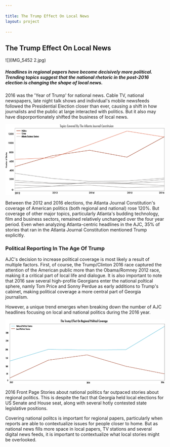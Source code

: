 ```yaml
---

title: The Trump Effect On Local News
layout: project

---
```


## The Trump Effect On Local News

![](IMG_5452 2.jpg)

##### Headlines in regional papers have become decisively more political. Trending topics suggest that the national rhetoric in the post-2016 election is changing the shape of local news. 


2016 was the 'Year of Trump' for national news. Cable TV, national newspapers, late night talk shows and individual's mobile newsfeeds followed the Presidential Election closer than ever, causing a shift in how journalists and the public at large interacted with politics. But it also may have disporportionately shifted the business of local news.

![](newWhatiscoveredAJC.png)

Between the 2012 and 2016 elections, the Atlanta Journal Constitution's coverage of American politics (both regional and national) rose 120%. But coverage of other major topics, particularly Atlanta's budding technology, film and business sectors, remained relatively unchanged over the four year period. Even when analyzing Atlanta-centric headlines in the AJC, 35% of stories that ran in the Atlanta Journal Constitution mentioned Trump explicitly. 

### Political Reporting In The Age Of Trump 

AJC's decision to increase political coverage is most likely a result of multiple factors. First, of course, the Trump/Clinton 2016 race captured the attention of the American public more than the Obama/Romney 2012 race, making it a critical part of local life and dialogue. It is also important to note that 2016 saw several high-profile Georgians enter the national poltical sphere, namly Tom Price and Sonny Perdue as early additions to Trump's cabinet, making political coverage a more central part of Georgia journalism.

However, a unique trend emerges when breaking down the number of AJC headlines focusing on local and national politics during the 2016 year. 

![](secondgraphicexport.png) 

2016 Front Page Stories about national politics far outpaced stories about regional politics. This is despite the fact that Georgia held local elections for US Senate and House seat, along with several hotly contested state legislative positions. 

Covering national politcs is important for regional papers, particularly when reports are able to contextualize issues for people closer to home. But as national news fills more space in local papers, TV stations and several digital news feeds, it is important to contextualize what local stories might be overlooked.